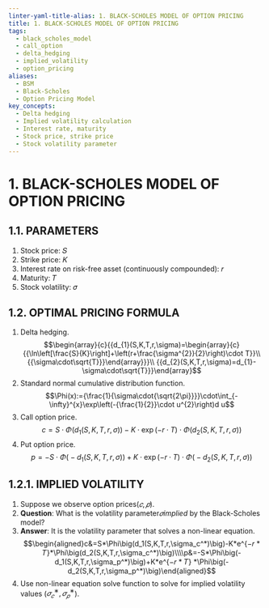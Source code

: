 ```yaml
---
linter-yaml-title-alias: 1. BLACK-SCHOLES MODEL OF OPTION PRICING
title: 1. BLACK-SCHOLES MODEL OF OPTION PRICING
tags:
  - black_scholes_model
  - call_option
  - delta_hedging
  - implied_volatility
  - option_pricing
aliases:
  - BSM
  - Black-Scholes
  - Option Pricing Model
key_concepts:
  - Delta hedging
  - Implied volatility calculation
  - Interest rate, maturity
  - Stock price, strike price
  - Stock volatility parameter
---
```


# 1. BLACK-SCHOLES MODEL OF OPTION PRICING
## 1.1. PARAMETERS
1. Stock price: 𝑆
2. Strike price: 𝐾
3. Interest rate on risk-free asset (continuously compounded): 𝑟
4. Maturity: 𝑇
5. Stock volatility: 𝜎
## 1.2. OPTIMAL PRICING FORMULA

1. Delta hedging.$$\begin{array}{c}{{d_{1}(S,K,T,r,\sigma)=\begin{array}{c}{{\ln\left[\frac{S}{K}\right]+\left(r+\frac{\sigma^{2}}{2}\right)\cdot T}}\\ {{\sigma\cdot\sqrt{T}}}\end{array}}}\\ {{d_{2}(S,K,T,r,\sigma)=d_{1}-\sigma\cdot\sqrt{T}}}\end{array}$$
2. Standard normal cumulative distribution function.$$\Phi(x):={\frac{1}{\sigma\cdot{\sqrt{2\pi}}}}\cdot\int_{-\infty}^{x}\exp\left(-{\frac{1}{2}}\cdot u^{2}\right)d u$$
3. Call option price.$$c=S\cdot\Phi\big(d_{1}(S,K,T,r,\sigma)\big)-K\cdot\exp(-r\cdot T)\cdot\Phi\big(d_{2}(S,K,T,r,\sigma)\big)$$
4. Put option price.$$p=-S\cdot\Phi\bigl(-d_{1}(S,K,T,r,\sigma)\bigr)+K\cdot\exp(-r\cdot T)\cdot\Phi\bigl(-d_{2}(S,K,T,r,\sigma)\bigr)$$

## 1.2.1. IMPLIED VOLATILITY

1. Suppose we observe option prices$(𝑐, 𝑝)$.
2. **Question**: What is the volatility parameter$𝜎$*implied* by the Black-Scholes model?
3. **Answer**: It is the volatility parameter that solves a non-linear equation.$$\begin{aligned}c&=S*\Phi\big(d_1(S,K,T,r,\sigma_c^*)\big)-K*e^{−𝑟 * 𝑇}*\Phi\big(d_2(S,K,T,r,\sigma_c^*)\big)\\\\p&=-S*\Phi\big(-d_1(S,K,T,r,\sigma_p^*)\big)+K*e^{−𝑟 * 𝑇} *\Phi\big(-d_2(S,K,T,r,\sigma_p^*)\big)\end{aligned}$$
5. Use non-linear equation solve function to solve for implied volatility values ($𝜎_{𝑐}^∗, 𝜎_{𝑝}^∗$).
